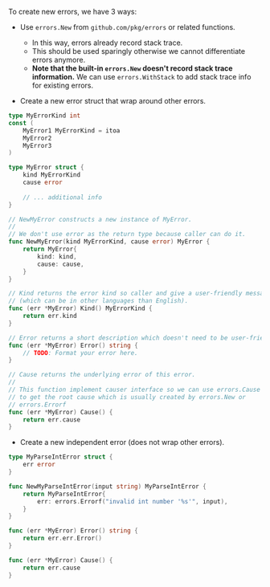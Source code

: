 To create new errors, we have 3 ways:

- Use `errors.New` from `github.com/pkg/errors` or related functions.
  - In this way, errors already record stack trace.
  - This should be used sparingly otherwise we cannot differentiate errors anymore.
  - **Note that the built-in `errors.New` doesn't record stack trace information.** We can use `errors.WithStack` to add stack trace info for existing errors.

- Create a new error struct that wrap around other errors.
```go
type MyErrorKind int
const (
    MyError1 MyErrorKind = itoa
    MyError2
    MyError3
)

type MyError struct {
    kind MyErrorKind
    cause error
    
    // ... additional info
}

// NewMyError constructs a new instance of MyError.
//
// We don't use error as the return type because caller can do it.
func NewMyError(kind MyErrorKind, cause error) MyError {
    return MyError{
        kind: kind,
        cause: cause,
    }
}

// Kind returns the error kind so caller and give a user-friendly message
// (which can be in other languages than English).
func (err *MyError) Kind() MyErrorKind {
    return err.kind
}

// Error returns a short description which doesn't need to be user-friendly.
func (err *MyError) Error() string {
    // TODO: Format your error here.
}

// Cause returns the underlying error of this error.
//
// This function implement causer interface so we can use errors.Cause
// to get the root cause which is usually created by errors.New or
// errors.Errorf
func (err *MyError) Cause() {
    return err.cause
}
```

- Create a new independent error (does not wrap other errors).
```go
type MyParseIntError struct {
    err error
}

func NewMyParseIntError(input string) MyParseIntError {
    return MyParseIntError{
        err: errors.Errorf("invalid int number '%s'", input),
    }
}

func (err *MyError) Error() string {
    return err.err.Error()
}

func (err *MyError) Cause() {
    return err.cause
}
```
